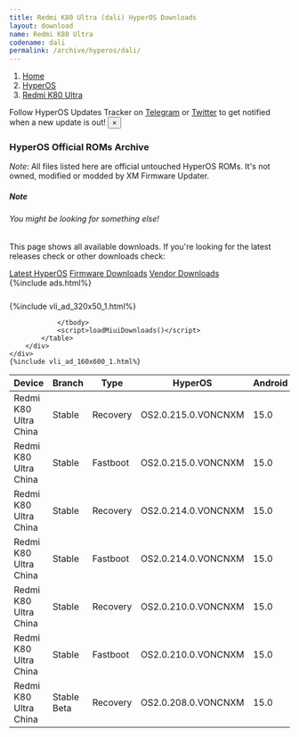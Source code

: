 ```yaml
---
title: Redmi K80 Ultra (dali) HyperOS Downloads
layout: download
name: Redmi K80 Ultra
codename: dali
permalink: /archive/hyperos/dali/
---
```

<nav aria-label="breadcrumb">
    <ol class="breadcrumb">
        <li class="breadcrumb-item"><a href="/">Home</a></li>
        <li class="breadcrumb-item"><a href="/hyperos/">HyperOS</a></li>
        <li class="breadcrumb-item active" aria-current="page"><a href="/hyperos/dali/">Redmi K80 Ultra</a></li>
    </ol>
</nav>
<div class="alert alert-primary alert-dismissible fade show" role="alert">
    Follow HyperOS Updates Tracker on <a href="https://t.me/MIUIUpdatesTracker" class="alert-link">Telegram</a>
     or <a href="https://twitter.com/MiFwUpdater" class="alert-link">Twitter</a> to get notified when a new update is out!
    <button type="button" class="close" data-dismiss="alert" aria-label="Close">
        <span aria-hidden="true">&times;</span>
    </button>
</div>

### HyperOS Official ROMs Archive
*Note*: All files listed here are official untouched HyperOS ROMs. It's not owned, modified or modded by XM Firmware Updater.
<div class="card">
  <div class="card-body">
    <h5 class="card-title">Note</h5>
    <h6 class="card-subtitle mb-2 text-muted">You might be looking for something else!</h6>
    <p class="card-text">This page shows all available downloads.
     If you're looking for the latest releases check or other downloads check:</p>
    <a href="/hyperos/dali/" class="card-link">Latest HyperOS</a>
    <a href="/firmware/dali/" class="card-link">Firmware Downloads</a>
    <a href="/vendor/dali/" class="card-link">Vendor Downloads</a>
  </div>
</div>
{%include ads.html%}
<div class="row justify-content-center">
    <div class="col-10">
        <div class="table-responsive-md" style="margin-top: 25px;">
            {%include vli_ad_320x50_1.html%}
            <table id="miui" class="display dt-responsive nowrap compact table table-striped table-hover table-sm">
                <thead class="thead-dark">
                    <tr>
                        <th data-ref="device">Device</th>
                        <th data-ref="branch">Branch</th>
                        <th data-ref="type">Type</th>
                        <th data-ref="miui">HyperOS</th>
                        <th data-ref="android">Android</th>
                        <th data-ref="size">Size</th>
                        <th data-ref="size">Date</th>
                        <th data-ref="link">Link</th>
                    </tr>
                </thead>
                <tbody>
                <tr><td>Redmi K80 Ultra China</td><td>Stable</td><td>Recovery</td><td>OS2.0.215.0.VONCNXM</td><td>15.0</td><td>7.8 GB</td><td>2025-07-24</td><td><a href="/hyperos/dali/stable/OS2.0.215.0.VONCNXM/">Download</a></td></tr>
<tr><td>Redmi K80 Ultra China</td><td>Stable</td><td>Fastboot</td><td>OS2.0.215.0.VONCNXM</td><td>15.0</td><td>10.3 GB</td><td>2025-07-22</td><td><a href="/hyperos/dali/stable/OS2.0.215.0.VONCNXM/">Download</a></td></tr>
<tr><td>Redmi K80 Ultra China</td><td>Stable</td><td>Recovery</td><td>OS2.0.214.0.VONCNXM</td><td>15.0</td><td>7.8 GB</td><td>2025-07-19</td><td><a href="/hyperos/dali/stable/OS2.0.214.0.VONCNXM/">Download</a></td></tr>
<tr><td>Redmi K80 Ultra China</td><td>Stable</td><td>Fastboot</td><td>OS2.0.214.0.VONCNXM</td><td>15.0</td><td>10.3 GB</td><td>2025-07-19</td><td><a href="/hyperos/dali/stable/OS2.0.214.0.VONCNXM/">Download</a></td></tr>
<tr><td>Redmi K80 Ultra China</td><td>Stable</td><td>Recovery</td><td>OS2.0.210.0.VONCNXM</td><td>15.0</td><td>7.8 GB</td><td>2025-06-26</td><td><a href="/hyperos/dali/stable/OS2.0.210.0.VONCNXM/">Download</a></td></tr>
<tr><td>Redmi K80 Ultra China</td><td>Stable</td><td>Fastboot</td><td>OS2.0.210.0.VONCNXM</td><td>15.0</td><td>10.4 GB</td><td>2025-06-21</td><td><a href="/hyperos/dali/stable/OS2.0.210.0.VONCNXM/">Download</a></td></tr>
<tr><td>Redmi K80 Ultra China</td><td>Stable Beta</td><td>Recovery</td><td>OS2.0.208.0.VONCNXM</td><td>15.0</td><td>7.8 GB</td><td>2025-06-26</td><td><a href="/hyperos/dali/stable beta/OS2.0.208.0.VONCNXM/">Download</a></td></tr>

                </tbody>
                <script>loadMiuiDownloads()</script>
            </table>
        </div>
    </div>
    {%include vli_ad_160x600_1.html%}
</div>
